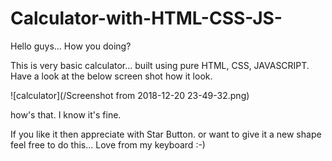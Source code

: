 # Calculator-with-HTML-CSS-JS-

Hello guys... How you doing?

This is very basic calculator... built using pure HTML, CSS, JAVASCRIPT.
Have a look at the below screen shot how it look. 

![calculator](/Screenshot from 2018-12-20 23-49-32.png)

how's that. I know it's fine.

If you like it then appreciate with Star Button. or want to give it a new shape feel free
to do this... Love from my keyboard :-)

